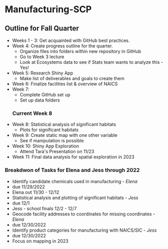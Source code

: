 # Manufacturing-SCP
## Outline for Fall Quarter
* Weeks 1 - 3: Get acquainted with GitHub best practices.
* Week 4: Create progress outline for the quarter.
  * Organize files into folders within new repository in GitHub
  * Go to Week 3 lecture
  * Look at Ecosystems data to see if Stats team wants to analyze this - Yes!
* Week 5: Research Shiny App 
  * Make list of deliverables and goals to create them
* Week 6: Finalize facilities list & overview of NAICS
* Week 7: 
  * Complete GitHub set up 
  * Set up data folders
   ### Current Week 8  
* Week 8: Statistical analysis of significant habitats
  * Plots for significant habitats
* Week 9: Create static map with one other variable
  * See if manipulation is possible
* Week 10: Shiny App Exploration
  * Attend Tara's Presentation on 11/23
* Week 11: Final data analysis for spatial exploration in 2023


### Breakdwon of Tasks for Elena and Jess through 2022
 * Identify candidate chemicals used in manufacturing - *Elena*
  * due 11/29/2022
 * Elena out 11/30 - 12/12
 * Statistical analysis and plotting of significant habitats - *Jess*
  * due 12/1
 * Jess - school finals 12/2 - 12/7
 * Geocode facility addresses to coordinates for missing coordinates - *Elena*
  * due 12/30/2022
 * Identify product categories for manufacturing with NAICS/SIC - *Jess*
  * due 12/30/2022
 * Focus on mapping in 2023
